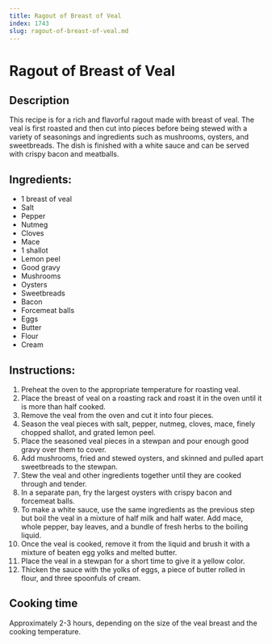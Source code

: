```yaml
---
title: Ragout of Breast of Veal
index: 1743
slug: ragout-of-breast-of-veal.md
---
```


# Ragout of Breast of Veal

## Description
This recipe is for a rich and flavorful ragout made with breast of veal. The veal is first roasted and then cut into pieces before being stewed with a variety of seasonings and ingredients such as mushrooms, oysters, and sweetbreads. The dish is finished with a white sauce and can be served with crispy bacon and meatballs.

## Ingredients:
- 1 breast of veal
- Salt
- Pepper
- Nutmeg
- Cloves
- Mace
- 1 shallot
- Lemon peel
- Good gravy
- Mushrooms
- Oysters
- Sweetbreads
- Bacon
- Forcemeat balls
- Eggs
- Butter
- Flour
- Cream

## Instructions:
1. Preheat the oven to the appropriate temperature for roasting veal.
2. Place the breast of veal on a roasting rack and roast it in the oven until it is more than half cooked.
3. Remove the veal from the oven and cut it into four pieces.
4. Season the veal pieces with salt, pepper, nutmeg, cloves, mace, finely chopped shallot, and grated lemon peel.
5. Place the seasoned veal pieces in a stewpan and pour enough good gravy over them to cover.
6. Add mushrooms, fried and stewed oysters, and skinned and pulled apart sweetbreads to the stewpan.
7. Stew the veal and other ingredients together until they are cooked through and tender.
8. In a separate pan, fry the largest oysters with crispy bacon and forcemeat balls.
9. To make a white sauce, use the same ingredients as the previous step but boil the veal in a mixture of half milk and half water. Add mace, whole pepper, bay leaves, and a bundle of fresh herbs to the boiling liquid.
10. Once the veal is cooked, remove it from the liquid and brush it with a mixture of beaten egg yolks and melted butter.
11. Place the veal in a stewpan for a short time to give it a yellow color.
12. Thicken the sauce with the yolks of eggs, a piece of butter rolled in flour, and three spoonfuls of cream.

## Cooking time
Approximately 2-3 hours, depending on the size of the veal breast and the cooking temperature.